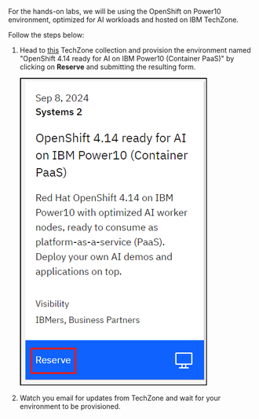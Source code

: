 For the hands-on labs, we will be using the OpenShift on Power10 environment, optimized for AI workloads and hosted on IBM TechZone.

Follow the steps below:

1. Head to [this](https://techzone.ibm.com/collection/generative-ai-demos-on-ibm-power/environments) TechZone collection and provision the environment named "OpenShift 4.14 ready for AI on IBM Power10 (Container PaaS)" by clicking on **Reserve** and submitting the resulting form.
   
   ![](_attachments/tz-env-reserve.png)
   
2. Watch you email for updates from TechZone and wait for your environment to be provisioned.
